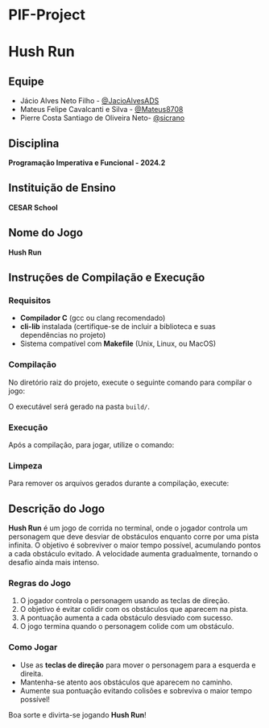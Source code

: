 # PIF-Project

# Hush Run

## Equipe
- Jácio Alves Neto Filho - [@JacioAlvesADS](https://github.com/JacioAlvesADS)
- Mateus Felipe Cavalcanti e Silva - [@Mateus8708](https://github.com/Mateus8708/Mateus8708.github.io)
- Pierre Costa Santiago de Oliveira Neto- [@sicrano](https://github.com/sicrano)

## Disciplina
**Programação Imperativa e Funcional - 2024.2**

## Instituição de Ensino
**CESAR School**

## Nome do Jogo
**Hush Run**

## Instruções de Compilação e Execução

### Requisitos
- **Compilador C** (gcc ou clang recomendado)
- **cli-lib** instalada (certifique-se de incluir a biblioteca e suas dependências no projeto)
- Sistema compatível com **Makefile** (Unix, Linux, ou MacOS)

### Compilação
No diretório raiz do projeto, execute o seguinte comando para compilar o jogo:

O executável será gerado na pasta `build/`.

### Execução
Após a compilação, para jogar, utilize o comando:

### Limpeza
Para remover os arquivos gerados durante a compilação, execute:


## Descrição do Jogo
**Hush Run** é um jogo de corrida no terminal, onde o jogador controla um personagem que deve desviar de obstáculos enquanto corre por uma pista infinita. O objetivo é sobreviver o maior tempo possível, acumulando pontos a cada obstáculo evitado. A velocidade aumenta gradualmente, tornando o desafio ainda mais intenso.

### Regras do Jogo
1. O jogador controla o personagem usando as teclas de direção.
2. O objetivo é evitar colidir com os obstáculos que aparecem na pista.
3. A pontuação aumenta a cada obstáculo desviado com sucesso.
4. O jogo termina quando o personagem colide com um obstáculo.

### Como Jogar
- Use as **teclas de direção** para mover o personagem para a esquerda e direita.
- Mantenha-se atento aos obstáculos que aparecem no caminho.
- Aumente sua pontuação evitando colisões e sobreviva o maior tempo possível!

Boa sorte e divirta-se jogando **Hush Run**!